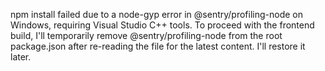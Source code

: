 npm install failed due to a node-gyp error in @sentry/profiling-node on Windows, requiring Visual
Studio C++ tools. To proceed with the frontend build, I'll temporarily remove @sentry/profiling-node
from the root package.json after re-reading the file for the latest content. I'll restore it later.

